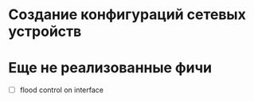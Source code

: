 # Создание конфигураций сетевых устройств

# Еще не реализованные фичи

- [ ] flood control on interface